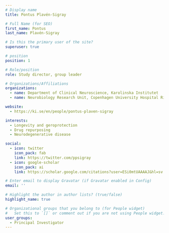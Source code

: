 ```yaml
---
# Display name
title: Pontus Plavén-Sigray

# Full Name (for SEO)
first_name: Pontus
last_name: Plavén-Sigray

# Is this the primary user of the site?
superuser: true

# position
position: 1

# Role/position
role: Study director, group leader 

# Organizations/Affiliations
organizations:
  - name: Department of Clinical Neuroscience, Karolinska Institutet
  - name: Neurobiology Research Unit, Copenhagen University Hospital Rigshospitalet

website:
  - https://ki.se/en/people/pontus-plaven-sigray

interests:
  - Longevity and geroprotection 
  - Drug repurposing
  - Neurodegenerative disease 

social:
  - icon: twitter
    icon_pack: fab
    link: https://twitter.com/ppsigray
  - icon: google-scholar
    icon_pack: ai
    link: https://scholar.google.com/citations?user=ESi0mtUAAAAJ&hl=sv 

# Enter email to display Gravatar (if Gravatar enabled in Config)
email: ''

# Highlight the author in author lists? (true/false)
highlight_name: true

# Organizational groups that you belong to (for People widget)
#   Set this to `[]` or comment out if you are not using People widget.
user_groups:
  - Principal Investigator
---
```

